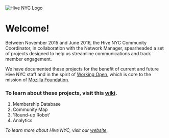 ![Hive NYC Logo](http://hivenyc.org/wp-content/uploads/Mozilla_HiveNYC_Official_LOG0x2501.png)

# Welcome!

Between November 2015 and June 2016, the Hive NYC Community Coordinator, in collaboration with the Network Manager, spearheaded a set of projects designed to help us streamline communications and track member engagement.
 
We have documented these projects for the benefit of current and future Hive NYC staff and in the spirit of [Working Open](), which is core to the mission of [Mozilla Foundation](https://www.mozilla.org/en-US/foundation/about/).

### To learn about these projects, visit this [wiki](https://github.com/MozillaFoundation/HiveNYC/wiki).

1. Membership Database
2. Community Map
3. 'Round-up Robot'
4. Analytics

*To learn more about Hive NYC, visit our [website](http://hivenyc.org).*



